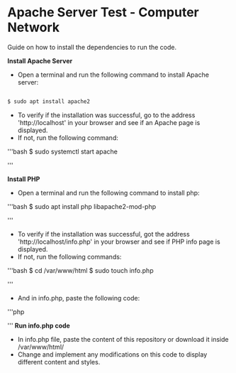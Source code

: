 # Apache Server Test - Computer Network 

Guide on how to install the dependencies to run the code.

**Install Apache Server**
- Open a terminal and run the following command to install Apache server:

```bash

$ sudo apt install apache2

```

- To verify if the installation was successful, go to the address 'http://localhost' in your browser and see if an Apache page is displayed.
- If not, run the following command:

'''bash
$ sudo systemctl start apache

'''

**Install PHP**
- Open a terminal and run the following command to install php:

'''bash
$ sudo apt install php libapache2-mod-php

'''
- To verify if the installation was successful, got the address 'http://localhost/info.php' in your browser and see if PHP info page is displayed.
- If not, run the following commands:

'''bash
$ cd /var/www/html
$ sudo touch info.php

'''
- And in info.php, paste the following code:

'''php
<?php
phpinfo();
?>

'''
**Run info.php code**
- In info.php file, paste the content of this repository or download it inside /var/www/html/
- Change and implement any modifications on this code to display different content and styles.

